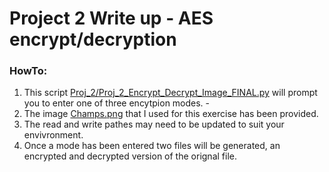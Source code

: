 # Project 2 Write up - AES encrypt/decryption

### HowTo:
 1. This script  [Proj_2/Proj_2_Encrypt_Decrypt_Image_FINAL.py](https://github.com/Ch33z3head/Crypto/blob/main/Proj_2/Proj_2_Encrypt_Decrypt_Image_FINAL.py) will prompt you to enter one of three encytpion modes. -
 2. The image [Champs.png](https://github.com/Ch33z3head/Crypto/blob/main/Proj_2/Champs.png) that I used for this exercise has been provided.
 3. The read and write pathes may need to be updated to suit your envivronment.
 4. Once a mode has been entered two files will be generated, an encrypted and decrypted version of the orignal file.
